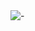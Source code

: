 <picture>
 <source media="(prefers-color-scheme: dark)" srcset="https://tenor.com/sjCQFUbLTbJ.gif">
 <source media="(prefers-color-scheme: light)" srcset="https://tenor.com/sjCQFUbLTbJ.gif">
 <img alt="-" src="https://tenor.com/sjCQFUbLTbJ.gif">
</picture>
